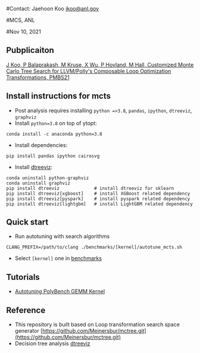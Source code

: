 #Contact: Jaehoon Koo <jkoo@anl.gov>

#MCS, ANL

#Nov 10, 2021

## Pubplicaiton
[J Koo, P Balaprakash, M Kruse, X Wu, P Hovland, M Hall, Customized Monte Carlo Tree Search for LLVM/Polly's Composable Loop Optimization Transformations, PMBS21](https://scwpub21:conf21%2f%2f@conferences.computer.org/scwpub/pdfs/PMBS2021-vSqRXl4nJSV5KT4jWO5cW/111800a082/111800a082.pdf)

## Install instructions for mcts 
* Post analysis requires installing ``python =>3.8``, ``pandas``, ``ipython``, ``dtreeviz``, ``graphviz``
* Install ``python=3.8`` on top of ytopt: 
```
conda install -c anaconda python=3.8
```
* Install dependencies:
```
pip install pandas ipython cairosvg 
```
* Install [dtreeviz](https://github.com/parrt/dtreeviz.git):
```
conda uninstall python-graphviz
conda uninstall graphviz
pip install dtreeviz             # install dtreeviz for sklearn
pip install dtreeviz[xgboost]    # install XGBoost related dependency
pip install dtreeviz[pyspark]    # install pyspark related dependency
pip install dtreeviz[lightgbm]   # install LightGBM related dependency
```

## Quick start
* Run autotuning with search algorithms 
```
CLANG_PREFIX=/path/to/clang ./benchmarks/[kernel]/autotune_mcts.sh  
```
* Select ``[kernel]`` one in [benchmarks](https://github.com/ytopt-team/ytopt/blob/mcts/ytopt/search/mcts/benchmarks/)
<!-- * Select ``[search algorithm]`` one of  ``mcts``, ``gg``, ``rs``, ``bs`` -->

## Tutorials
* [Autotuning PolyBench GEMM Kernel](https://github.com/ytopt-team/ytopt/blob/mcts/docs/tutorials/mcts-gemm/tutorial-mcts-gemm.md)

## Reference
* This repository is built based on Loop transformation search space generator [https://github.com/Meinersbur/mctree.git](https://github.com/Meinersbur/mctree.git)
* Decision tree analysis [dtreeviz](https://github.com/parrt/dtreeviz.git)
